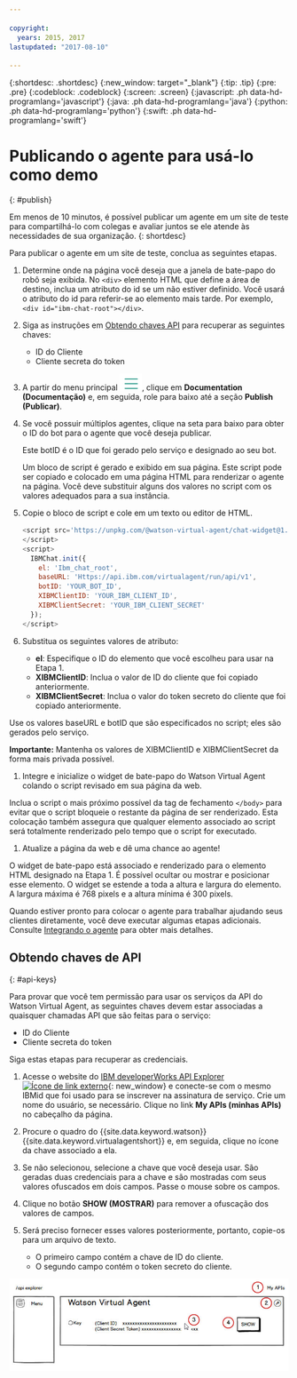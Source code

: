 ```yaml
---

copyright:
  years: 2015, 2017
lastupdated: "2017-08-10"

---
```


{:shortdesc: .shortdesc}
{:new_window: target="_blank"}
{:tip: .tip}
{:pre: .pre}
{:codeblock: .codeblock}
{:screen: .screen}
{:javascript: .ph data-hd-programlang='javascript'}
{:java: .ph data-hd-programlang='java'}
{:python: .ph data-hd-programlang='python'}
{:swift: .ph data-hd-programlang='swift'}

# Publicando o agente para usá-lo como demo
{: #publish}

Em menos de 10 minutos, é possível publicar um agente em um site de teste para compartilhá-lo com colegas e avaliar juntos se ele atende às necessidades de sua organização.
{: shortdesc}

Para publicar o agente em um site de teste, conclua as seguintes etapas.

1.  Determine onde na página você deseja que a janela de bate-papo do robô seja exibida. No `<div>` elemento HTML que define a área de destino, inclua um atributo do id se um não estiver definido. Você usará o atributo do id para referir-se ao elemento mais tarde. Por exemplo, `<div id="ibm-chat-root"></div>`.

1.  Siga as instruções em [Obtendo chaves API](publish.html#api-keys) para recuperar as seguintes chaves:
    - ID do Cliente
    - Cliente secreta do token

1.  A partir do menu principal ![Icon with three horizontal lines](images/hamburger.png), clique em **Documentation (Documentação)** e, em seguida, role para baixo até a seção **Publish (Publicar)**.

1.  Se você possuir múltiplos agentes, clique na seta para baixo para obter o ID do bot para o agente que você deseja publicar.

    Este botID é o ID que foi gerado pelo serviço e designado ao seu bot.

    Um bloco de script é gerado e exibido em sua página. Este script pode ser copiado e colocado em uma página HTML para renderizar o agente na página. Você deve substituir alguns dos valores no script com os valores adequados para a sua instância.

1.  Copie o bloco de script e cole em um texto ou editor de HTML.

    ``` Javascript
    <script src='https://unpkg.com/@watson-virtual-agent/chat-widget@1.6.0/dist/chat.min.js'>
    </script>
    <script>
      IBMChat.init({
        el: 'Ibm_chat_root',
        baseURL: 'Https://api.ibm.com/virtualagent/run/api/v1',
        botID: 'YOUR_BOT_ID',
        XIBMClientID: 'YOUR_IBM_CLIENT_ID',
        XIBMClientSecret: 'YOUR_IBM_CLIENT_SECRET'
      });
    </script>
    ```

1.  Substitua os seguintes valores de atributo:
    - **el**: Especifique o ID do elemento que você escolheu para usar na Etapa 1.
    - **XIBMClientID**: Inclua o valor de ID do cliente que foi copiado anteriormente.
    - **XIBMClientSecret**: Inclua o valor do token secreto do cliente que foi copiado anteriormente.

   Use os valores baseURL e botID que são especificados no script; eles são gerados pelo serviço.

   **Importante:** Mantenha os valores de XIBMClientID e XIBMClientSecret da forma mais privada possível.

1.  Integre e inicialize o widget de bate-papo do Watson Virtual Agent colando o script revisado em sua página da web.

   Inclua o script o mais próximo possível da tag de fechamento `</body>` para evitar que o script bloqueie o restante da página de ser renderizado. Esta colocação também assegura que qualquer elemento associado ao script será totalmente renderizado pelo tempo que o script for executado.

1.  Atualize a página da web e dê uma chance ao agente!

   O widget de bate-papo está associado e renderizado para o elemento HTML designado na Etapa 1. É possível ocultar ou mostrar e posicionar esse elemento. O widget se estende a toda a altura e largura do elemento. A largura máxima é 768 pixels e a altura mínima é 300 pixels.

Quando estiver pronto para colocar o agente para trabalhar ajudando seus clientes diretamente, você deve executar algumas etapas adicionais. Consulte [Integrando o agente](integrate.html) para obter mais detalhes.

## Obtendo chaves de API
{: #api-keys}

Para provar que você tem permissão para usar os serviços da API do Watson Virtual Agent, as seguintes chaves devem estar associadas a quaisquer chamadas API que são feitas para o serviço:

- ID do Cliente
- Cliente secreta do token

Siga estas etapas para recuperar as credenciais.

1.  Acesse o website do [IBM developerWorks API Explorer ![Ícone de link externo](../../icons/launch-glyph.svg "Ícone de link externo")](https://developer.ibm.com/api/ "Ícone de link externo"){: new_window} e conecte-se com o mesmo IBMid que foi usado para se inscrever na assinatura de serviço. Crie um nome do usuário, se necessário. Clique no link **My APIs (minhas APIs)** no cabeçalho da página.

1.  Procure o quadro do {{site.data.keyword.watson}} {{site.data.keyword.virtualagentshort}} e, em seguida, clique no ícone da chave associado a ela.

1.  Se não selecionou, selecione a chave que você deseja usar. São geradas duas credenciais para a chave e são mostradas com seus valores ofuscados em dois campos. Passe o mouse sobre os campos.

1.  Clique no botão **SHOW (MOSTRAR)** para remover a ofuscação dos valores de campos.

1.  Será preciso fornecer esses valores posteriormente, portanto, copie-os para um arquivo de texto.
    - O primeiro campo contém a chave de ID do cliente.
    - O segundo campo contém o token secreto do cliente.

  ![Add node](images/api-explorer.jpg)
